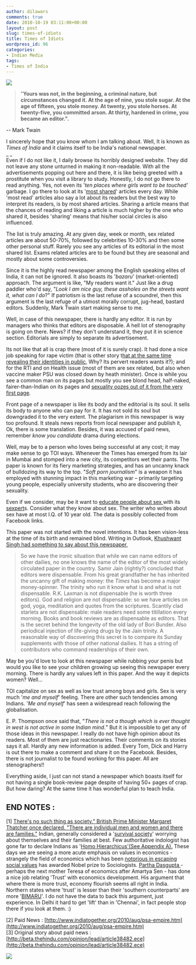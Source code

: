 ```yaml
---
author: dilawars
comments: true
date: 2010-10-19 03:11:00+00:00
layout: post
slug: times-of-idiots
title: Times of Idiots
wordpress_id: 96
categories:
- Indian Media
tags:
- Times of India
---
```


[![](http://dilawarrajput.files.wordpress.com/2010/10/screenshot-11.png?w=300)](http://dilawarrajput.files.wordpress.com/2010/10/screenshot-11.png)

  


> "__Yours was not, in the beginning, a criminal nature, but      circumstances changed it. At the age of nine, you stole sugar. At the  age of     fifteen, you stole money. At twenty, you stole horses. At  twenty-five, you     committed arson. At thirty, hardened in crime, you  became an editor.".__

-- Mark Twain

  
I sincerely hope that you know whom I am talking about. Well, It is known as _Times of India_ and it claims itself to be India's national newspaper.  
_ _   
Even if I do not like it, I daily browse its horribly designed website. They did not leave any stone unturned in making it non-readable. With all the advertisements popping out here and there, it is like being greeted with a prostitute when you visit a library to study. Honestly, I do not go there to read anything. Yes, not even its '_ten places where girls want to be touched'_ garbage. I go there to look at its '[most shared](http://timesofindia.indiatimes.com/mostshared.cms)'  articles every day. While 'most read' articles also say a lot about its readers  but the best way to interpret its readers, is by most shared articles. Sharing a  article means that the chances of reading and liking a article is much  higher by the one who shared it, besides 'sharing' means that his/her  social circles is also influenced.  
  
The list is truly  amazing. At any given day, week or month, sex related articles are about  50-70%, followed by celebrities 10-30% and then some other personal  stuff. Rarely you see any articles of its editorial in the most shared  list. Exams related articles are to be found but they are seasonal and  mostly about some controversies.  
  
Since it is the highly  read newspaper among the English speaking elites of India, it can not  be ignored. It  also boasts its '_bazaru_' (market-oriented) approach. The argument is  like, "My readers want it." Just like a drug paddler who'd say, "_Look I am nice guy, these assholes on the streets want it, what can I do_?" If patriotism is the last refuse of a scoundrel, then this argument is the last refuge of a utmost morally corrupt, jug-head, bastard editors. Suddenly, Mark Twain start making sense to me.  
  
Well, in case of this newspaper, there is hardly any editor.  It is run by managers who thinks that editors are disposable. A hell lot of stenography is going on there. News? if they don't understand  it, they put it in science section. Editorials are simply to separate  its advertisement.  
  
Its  not like that all is crap there (most of it is surely crap). It had  done a nice job speaking for rape victim (that is other story t[hat at  the same time revealing their identities in public](http://www.thehoot.org/web/home/story.php?storyid=3796&mod=1&pg=1&sectionId=25&valid=true), Why? Its pervert readers wants it?); and for the RTI and  on Health issue (most of them are sex related, but also when vaccine  maker PSU was closed down by heath minister). Once is while you see a  common man on its pages but mostly you see blond head, half-naked,  fairer-than-Indian on its pages and [sexuality oozes out of it from the  very first page](http://www.guardian.co.uk/commentisfree/2010/oct/10/times-india-sex).   
  
Front page of a newspaper is like its body and the editorial is its soul. It sells its body to anyone who  can pay for it. It has not sold its soul but downgraded it to the very  extent. The plagiarism in this newspaper is way too profound. It steals news reports from local newspaper and publish it, Ok, there is some translation. Besides, it was accused of paid news, remember _know you candidate_ drama during elections.  
  
Well, may be to a person who loves being successful at any cost; it may make sense to go TOI ways. Whenever the Times has emerged from its lair in Mumbai and  stomped into a new city, its competitors wet their pants. The paper  is known for its fiery marketing strategies, and has an uncanny knack  of bulldozing its way to the top. "_Soft porn journalism_" is a weapon it  has employed with stunning impact in this marketing war – primarily  targeting young people, especially university students, who are  discovering their sexuality.  
  
Even if we consider, may be it want to [educate people about sex ](http://www.guardian.co.uk/commentisfree/2010/jun/06/india-sexpert-sex-education)with its [sexpert](http://www.guardian.co.uk/society/2004/jul/30/health.publichealth)s. Consider what they know about sex. The writer who writes about sex have at most I.Q. of 10 year old. The data is possibly collected from Facebook links.  
  
This paper was not started with the novel intentions. It has been vision-less at the time of its birth and remained blind. Writing in Outlook, [Khushwant Singh had something to say about this newspaper](http://www.outlookindia.com/article.aspx?220785),  


> So we have the ironic situation that while we can name editors of other  dailies, no one knows the name of the editor of the most widely  circulated paper in the country. Samir Jain (rightly?) concluded that  editors were dispensable. From his great grandfather he has inherited  the uncanny gift of making money: the _Times_ has become a major  money-spinner. The trinity who run it know what is and what is not  dispensable. R.K. Laxman is not dispensable (he is worth three editors).  God and religion are not dispensable: so we have articles on god, yoga,  meditation and quotes from the scriptures. Scantily clad starlets are  not dispensable: male readers need some titillation every morning. Books  and book reviews are as dispensable as editors. That is the secret  behind the longevity of the old lady of Bori Bunder. Also periodical  injection of life-giving drugs by the Jain trinity. A reasonable way of  discovering this secret is to compare its Sunday supplements with those  of other national dailies. It has a string of contributors who command  readerships of their own.  

May be you'd love to look at this newspaper while rubbing your penis but would you like to see your children growing up seeing this newspaper every morning. There is hardly any values left in this paper. And the way it depicts women? Well...  
  
TOI capitalize on sex as well as low trust among boys and girls. Sex is very much '_me and myself_' feeling. There are other such tendencies among Indians. '_Me and myself_' has seen a widespread reach following the globalisation.  
  
E. P. Thompson once said that, "_There is not a though which is ever thought in west is not active in some Indian mind._" But it is impossible to get any of those ideas in this newspaper. I really do not have high opinion about its readers. Most of them are just reactionaries. Their comments on its stories says it all. Hardly any new information is added. Every Tom, Dick and Harry is out there to make a comment and share it on the Facebook. Besides, there is not journalist to be found working for this paper. All are stenographers!!  
  
Everything aside, I just can not stand a newspaper which boasts itself for not having a single  book-review page despite of having 50+ pages of crap. But how daring? At the same time it has wonderful plan to teach India.  
  
END NOTES :  
--------------------  
[1] [There's  no  such thing as society," British Prime Minister Margaret Thatcher  once  declared. "There are individual men and women and there are  families."](http://www.huppi.com/kangaroo/L-nosociety.htm) Indian, generally considered a '[survival society](http://www.frontlineonnet.com/fl2704/stories/20100226270400400.htm)' worrying about themselves and their families at best. Few authoritative indologist has gone far to declare Indians as '[Homo Hierarchicus'(See Appendix A).](http://en.wikipedia.org/wiki/Homo_Hierarchicus) These days we are seeing a more acute emphasis on values in economics - strangely the field of economics which has been [notorious in escaping social values](http://www.guardian.co.uk/commentisfree/2009/oct/08/economics-nobel-women-bailout-stockmarket) has awarded Nobel prize to Sociologists. [Partha Dasgupta ](http://ukcatalogue.oup.com/product/9780192853455.do)-    perhaps the next mother Teresa of economics after Amartya Sen - has    done a nice job relating 'Trust' with economics development. His    argument that where there is more trust, economy flourish seems all    right in India. Northern states where 'trust' is lesser than their    'southern counterparts' are more '[BIMARU](http://en.wikipedia.org/wiki/BIMARU)'.    I do not have the data to back this argument, just experience. In   Delhi  it hard to get 'lift' than in 'Chennai', in fact people stop   there if  you look at them. :)  
  
[2] Paid News : [http://www.indiatogether.org/2010/aug/psa-empire.htm](http://www.indiatogether.org/2010/aug/psa-empire.htm)  
[3] Original story about paid news : [http://beta.thehindu.com/opinion/lead/article38482.ece](http://beta.thehindu.com/opinion/lead/article38482.ece)  
  


![](https://blogger.googleusercontent.com/tracker/3794193585985230867-5246532708774948721?l=dilawarsays.blogspot.com)
